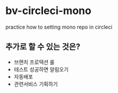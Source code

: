 # bv-circleci-mono

practice how to setting mono repo in circleci

## 추가로 할 수 있는 것은?
- 브랜치 프로텍션 룰
- 테스트 성공하면 알림오기
- 자동배포
- 관련서비스 기획하기
